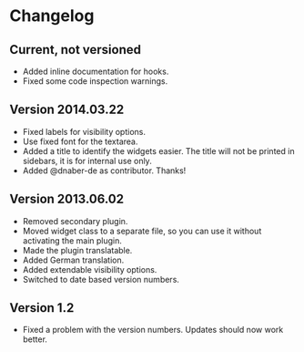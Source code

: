 # Changelog

## Current, not versioned

 * Added inline documentation for hooks.
 * Fixed some code inspection warnings.

## Version 2014.03.22

 * Fixed labels for visibility options.
 * Use fixed font for the textarea.
 * Added a title to identify the widgets easier. The title will not be printed in sidebars, it is for internal use only.
 * Added @dnaber-de as contributor. Thanks!

## Version 2013.06.02

 * Removed secondary plugin.
 * Moved widget class to a separate file, so you can use it without activating the main plugin.
 * Made the plugin translatable.
 * Added German translation.
 * Added extendable visibility options.
 * Switched to date based version numbers.

## Version 1.2

 * Fixed a problem with the version numbers. Updates should now work better.